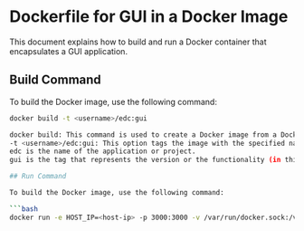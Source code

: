 # Dockerfile for GUI in a Docker Image

This document explains how to build and run a Docker container that encapsulates a GUI application.

## Build Command

To build the Docker image, use the following command:

```bash
docker build -t <username>/edc:gui

docker build: This command is used to create a Docker image from a Dockerfile.
-t <username>/edc:gui: This option tags the image with the specified name and version. Replace <username> with your Docker Hub username or any desired identifier.
edc is the name of the application or project.
gui is the tag that represents the version or the functionality (in this case, GUI) of the image.

## Run Command

To build the Docker image, use the following command:

```bash
docker run -e HOST_IP=<host-ip> -p 3000:3000 -v /var/run/docker.sock:/var/run/docker.sock --name gui -it <username>/edc:gui

